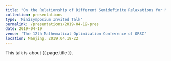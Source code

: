 ```yaml
---
title: "On the Relationship of Different Semidefinite Relaxations for MIMO Detection with General PSK Constellations"
collection: presentations
type: 'Minisymposium Invited Talk'
permalink: /presentations/2019-04-19-pres
date: 2019-04-19
venue: 'The 12th Mathematical Optimization Conference of ORSC'
location: Nanjing, 2019.04.19-22
---
```


This talk is about {{ page.title }}.
